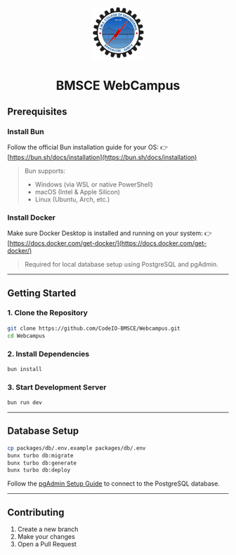 <p align="center">
  <img src="https://github.com/CodeIO-BMSCE/Webcampus/blob/main/apps/web/public/bmsce.svg" alt="BMSCE Logo" width="120" />
</p>

<h1 align="center">BMSCE WebCampus</h1>

## Prerequisites

### Install Bun

Follow the official Bun installation guide for your OS:
👉 [https://bun.sh/docs/installation](https://bun.sh/docs/installation)

> Bun supports:
>
> * Windows (via WSL or native PowerShell)
> * macOS (Intel & Apple Silicon)
> * Linux (Ubuntu, Arch, etc.)

### Install Docker

Make sure Docker Desktop is installed and running on your system:
👉 [https://docs.docker.com/get-docker/](https://docs.docker.com/get-docker/)

> Required for local database setup using PostgreSQL and pgAdmin.

---

## Getting Started

### 1. Clone the Repository

```bash
git clone https://github.com/CodeIO-BMSCE/Webcampus.git
cd Webcampus
```

### 2. Install Dependencies

```bash
bun install
```

### 3. Start Development Server

```bash
bun run dev
```

---

## Database Setup

```bash
cp packages/db/.env.example packages/db/.env
bunx turbo db:migrate
bunx turbo db:generate
bunx turbo db:deploy
```

Follow the [pgAdmin Setup Guide](./pgadmin.md) to connect to the PostgreSQL database.

---

## Contributing

1. Create a new branch
2. Make your changes
3. Open a Pull Request
